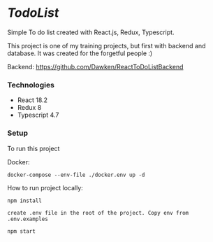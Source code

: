 # _**TodoList**_ 

Simple To do list created with React.js, Redux, Typescript.

This project is one of my training projects, but first with backend and database. It was created for the forgetful people :)

Backend: https://github.com/Dawken/ReactToDoListBackend
### **Technologies**

- React 18.2
- Redux 8
- Typescript 4.7


### **Setup**
To run this project

Docker:

`docker-compose --env-file ./docker.env up -d`

How to run project locally:

`npm install`

`create .env file in the root of the project. Copy env from .env.examples`

`npm start`
